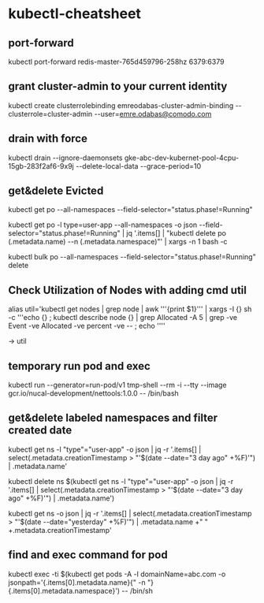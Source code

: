 # kubectl-cheatsheet

## port-forward

kubectl port-forward redis-master-765d459796-258hz 6379:6379 


## grant cluster-admin to your current identity
 kubectl create clusterrolebinding emreodabas-cluster-admin-binding --clusterrole=cluster-admin --user=emre.odabas@comodo.com

## drain with force
kubectl drain --ignore-daemonsets gke-abc-dev-kubernet-pool-4cpu-15gb-283f2af6-9x9j --delete-local-data --grace-period=10 

## get&delete Evicted 

kubectl get po --all-namespaces --field-selector="status.phase!=Running" 

kubectl get po -l type=user-app  --all-namespaces -o json --field-selector="status.phase!=Running" | jq  '.items[]  | "kubectl delete po \(.metadata.name) --n \(.metadata.namespace)"' | xargs -n 1 bash -c

kubectl bulk po --all-namespaces --field-selector="status.phase!=Running" delete


## Check Utilization of Nodes with adding cmd util

alias util='kubectl get nodes | grep node | awk '\''{print $1}'\'' | xargs -I {} sh -c '\''echo {} ; kubectl describe node {} | grep Allocated -A 5 | grep -ve Event -ve Allocated -ve percent -ve -- ; echo '\'''

-> util

## temporary run pod and exec

kubectl run --generator=run-pod/v1 tmp-shell --rm -i --tty --image gcr.io/nucal-development/nettools:1.0.0 -- /bin/bash


## get&delete labeled namespaces and filter created date  

kubectl get ns -l "type"="user-app" -o json | jq -r '.items[] | select(.metadata.creationTimestamp > "'$(date --date="3 day ago" +%F)'") | .metadata.name'

kubectl delete ns $(kubectl get ns -l "type"="user-app" -o json | jq -r '.items[] | select(.metadata.creationTimestamp > "'$(date --date="3 day ago" +%F)'") | .metadata.name')

kubectl get ns -o json | jq -r '.items[] | select(.metadata.creationTimestamp > "'$(date --date="yesterday" +%F)'") | .metadata.name +"    " +.metadata.creationTimestamp'

## find and exec command for pod 

kubectl exec -ti $(kubectl get pods -A -l domainName=abc.com -o jsonpath='{.items[0].metadata.name}{" -n "}{.items[0].metadata.namespace}') -- /bin/sh



